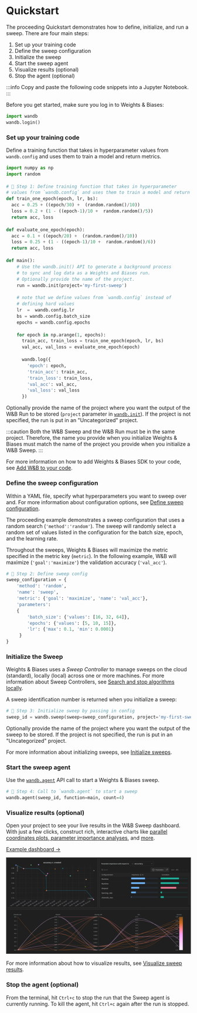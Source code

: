 # Quickstart

The proceeding Quickstart demonstrates how to define, initialize, and run a sweep. There are four main steps:

1. Set up your training code
2. Define the sweep configuration
3. Initialize the sweep
4. Start the sweep agent
5. Visualize results (optional)
6. Stop the agent (optional)

:::info
Copy and paste the following code snippets into a Jupyter Notebook.
:::

Before you get started, make sure you log in to Weights & Biases:

```python
import wandb
wandb.login()
```

### Set up your training code

Define a training function that takes in hyperparameter values from `wandb.config` and uses them to train a model and return metrics.

```python
import numpy as np 
import random

# 🐝 Step 1: Define training function that takes in hyperparameter 
# values from `wandb.config` and uses them to train a model and return metric
def train_one_epoch(epoch, lr, bs): 
  acc = 0.25 + ((epoch/30) +  (random.random()/10))
  loss = 0.2 + (1 - ((epoch-1)/10 +  random.random()/5))
  return acc, loss

def evaluate_one_epoch(epoch): 
  acc = 0.1 + ((epoch/20) +  (random.random()/10))
  loss = 0.25 + (1 - ((epoch-1)/10 +  random.random()/6))
  return acc, loss

def main():
    # Use the wandb.init() API to generate a background process 
    # to sync and log data as a Weights and Biases run.
    # Optionally provide the name of the project. 
    run = wandb.init(project='my-first-sweep')

    # note that we define values from `wandb.config` instead of 
    # defining hard values
    lr  =  wandb.config.lr
    bs = wandb.config.batch_size
    epochs = wandb.config.epochs

    for epoch in np.arange(1, epochs):
      train_acc, train_loss = train_one_epoch(epoch, lr, bs)
      val_acc, val_loss = evaluate_one_epoch(epoch)

      wandb.log({
        'epoch': epoch, 
        'train_acc': train_acc,
        'train_loss': train_loss, 
        'val_acc': val_acc, 
        'val_loss': val_loss
      })
```

Optionally provide the name of the project where you want the output of the W&B Run to be stored (`project` parameter in [`wandb.init`](https://docs.wandb.ai/ref/python/init)). If the project is not specified, the run is put in an "Uncategorized" project.

:::caution
Both the W&B Sweep and the W&B Run must be in the same project. Therefore, the name you provide when you initialize Weights & Biases must match the name of the project you provide when you initialize a W&B Sweep.
:::

For more information on how to add Weights & Biases SDK to your code, see [Add W&B to your code](add-w-and-b-to-your-code.md).

### Define the sweep configuration

Within a YAML file, specify what hyperparameters you want to sweep over and. For more information about configuration options, see [Define sweep configuration](define-sweep-configuration.md).

The proceeding example demonstrates a sweep configuration that uses a random search (`'method':'random'`). The sweep will randomly select a random set of values listed in the configuration for the batch size, epoch, and the learning rate.

Throughout the sweeps, Weights & Biases will maximize the metric specified in the metric key (`metric`). In the following example, W&B will maximize (`'goal':'maximize'`) the validation accuracy (`'val_acc'`).

```python
# 🐝 Step 2: Define sweep config
sweep_configuration = {
    'method': 'random',
    'name': 'sweep',
    'metric': {'goal': 'maximize', 'name': 'val_acc'},
    'parameters': 
    {
        'batch_size': {'values': [16, 32, 64]},
        'epochs': {'values': [5, 10, 15]},
        'lr': {'max': 0.1, 'min': 0.0001}
     }
}
```

### Initialize the Sweep

Weights & Biases uses a _Sweep Controller_ to manage sweeps on the cloud (standard), locally (local) across one or more machines. For more information about Sweep Controllers, see [Search and stop algorithms locally](https://docs.wandb.ai/guides/sweeps/local-controller).

A sweep identification number is returned when you initialize a sweep:

```python
# 🐝 Step 3: Initialize sweep by passing in config
sweep_id = wandb.sweep(sweep=sweep_configuration, project='my-first-sweep')
```

Optionally provide the name of the project where you want the output of the sweep to be stored. If the project is not specified, the run is put in an "Uncategorized" project.

For more information about initializing sweeps, see [Initialize sweeps](https://docs.wandb.ai/guides/sweeps/initialize-sweeps).

### Start the sweep agent

Use the [`wandb.agent`](https://docs.wandb.ai/ref/python/agent) API call to start a Weights & Biases sweep.

```python
# 🐝 Step 4: Call to `wandb.agent` to start a sweep
wandb.agent(sweep_id, function=main, count=4)
```

### Visualize results (optional)

Open your project to see your live results in the W&B Sweep dashboard. With just a few clicks, construct rich, interactive charts like [parallel coordinates plots](../app/features/panels/parallel-coordinates.md),[ parameter importance analyses](../app/features/panels/parameter-importance.md), and [more](../app/features/panels/intro.md).

[Example dashboard →](https://wandb.ai/anmolmann/pytorch-cnn-fashion/sweeps/pmqye6u3)

![Sweeps dashboard](<../../.gitbook/assets/sweeps_quickstart_dashboard.png>)

For more information about how to visualize results, see [Visualize sweep results](https://docs.wandb.ai/guides/sweeps/visualize-sweep-results).

### Stop the agent (optional)

From the terminal, hit `Ctrl+c` to stop the run that the Sweep agent is currently running. To kill the agent, hit `Ctrl+c` again after the run is stopped.
